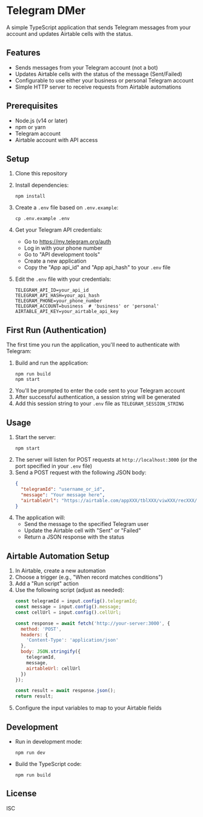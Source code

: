 # Telegram DMer

A simple TypeScript application that sends Telegram messages from your account and updates Airtable cells with the status.

## Features

- Sends messages from your Telegram account (not a bot)
- Updates Airtable cells with the status of the message (Sent/Failed)
- Configurable to use either your business or personal Telegram account
- Simple HTTP server to receive requests from Airtable automations

## Prerequisites

- Node.js (v14 or later)
- npm or yarn
- Telegram account
- Airtable account with API access

## Setup

1. Clone this repository
2. Install dependencies:
   ```
   npm install
   ```
3. Create a `.env` file based on `.env.example`:
   ```
   cp .env.example .env
   ```
4. Get your Telegram API credentials:
   - Go to https://my.telegram.org/auth
   - Log in with your phone number
   - Go to "API development tools"
   - Create a new application
   - Copy the "App api_id" and "App api_hash" to your `.env` file

5. Edit the `.env` file with your credentials:
   ```
   TELEGRAM_API_ID=your_api_id
   TELEGRAM_API_HASH=your_api_hash
   TELEGRAM_PHONE=your_phone_number
   TELEGRAM_ACCOUNT=business  # 'business' or 'personal'
   AIRTABLE_API_KEY=your_airtable_api_key
   ```

## First Run (Authentication)

The first time you run the application, you'll need to authenticate with Telegram:

1. Build and run the application:
   ```
   npm run build
   npm start
   ```
2. You'll be prompted to enter the code sent to your Telegram account
3. After successful authentication, a session string will be generated
4. Add this session string to your `.env` file as `TELEGRAM_SESSION_STRING`

## Usage

1. Start the server:
   ```
   npm start
   ```
2. The server will listen for POST requests at `http://localhost:3000` (or the port specified in your `.env` file)
3. Send a POST request with the following JSON body:
   ```json
   {
     "telegramId": "username_or_id",
     "message": "Your message here",
     "airtableUrl": "https://airtable.com/appXXX/tblXXX/viwXXX/recXXX/fldXXX"
   }
   ```
4. The application will:
   - Send the message to the specified Telegram user
   - Update the Airtable cell with "Sent" or "Failed"
   - Return a JSON response with the status

## Airtable Automation Setup

1. In Airtable, create a new automation
2. Choose a trigger (e.g., "When record matches conditions")
3. Add a "Run script" action
4. Use the following script (adjust as needed):
   ```javascript
   const telegramId = input.config().telegramId;
   const message = input.config().message;
   const cellUrl = input.config().cellUrl;
   
   const response = await fetch('http://your-server:3000', {
     method: 'POST',
     headers: {
       'Content-Type': 'application/json'
     },
     body: JSON.stringify({
       telegramId,
       message,
       airtableUrl: cellUrl
     })
   });
   
   const result = await response.json();
   return result;
   ```
5. Configure the input variables to map to your Airtable fields

## Development

- Run in development mode:
  ```
  npm run dev
  ```
- Build the TypeScript code:
  ```
  npm run build
  ```

## License

ISC
